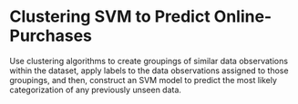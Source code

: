 # Clustering SVM to Predict Online-Purchases
Use clustering algorithms to create groupings of similar data observations within the dataset, apply labels to the data observations assigned to those groupings, and then, construct an SVM model to predict the most likely categorization of any previously unseen data.
